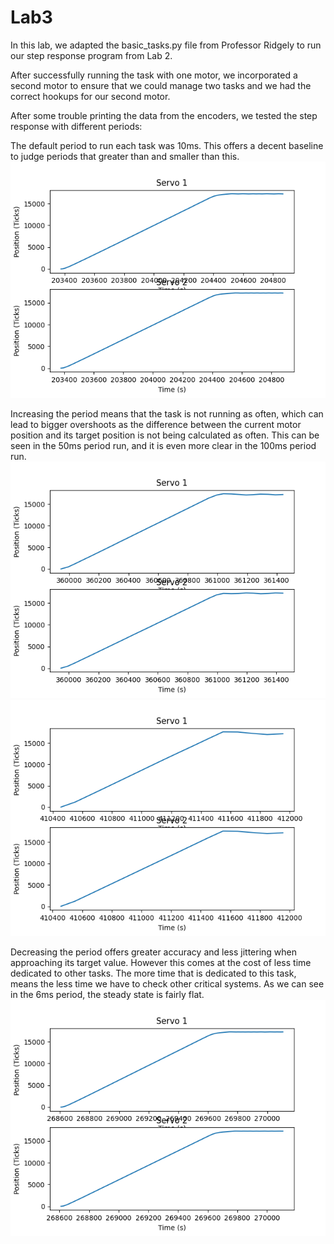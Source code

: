 # Lab3

In this lab, we adapted the basic_tasks.py file from Professor Ridgely to run our step response
program from Lab 2. 

After successfully running the task with one motor, we incorporated a second motor to ensure that
we could manage two tasks and we had the correct hookups for our second motor.

After some trouble printing the data from the encoders, we tested the step response with different
periods:

The default period to run each task was 10ms. This offers a decent baseline to judge periods that 
greater than and smaller than this.
![](10ms.png)

Increasing the period means that the task is not running as often, which can lead to bigger overshoots
as the difference between the current motor position and its target position is not being calculated as
often. This can be seen in the 50ms period run, and it is even more clear in the 100ms period run.
![](50ms.png)
![](100ms.png)

Decreasing the period offers greater accuracy and less jittering when approaching its target value.
However this comes at the cost of less time dedicated to other tasks. The more time that is dedicated
to this task, means the less time we have to check other critical systems. As we can see in the 6ms
period, the steady state is fairly flat.
![](6ms.png)

